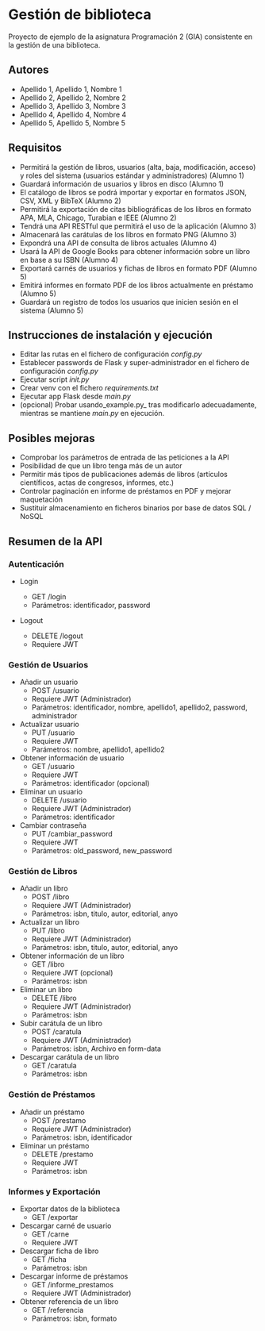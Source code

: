 # Gestión de biblioteca

Proyecto de ejemplo de la asignatura Programación 2 (GIA) consistente en la gestión de una biblioteca.

## Autores
* Apellido 1, Apellido 1, Nombre 1
* Apellido 2, Apellido 2, Nombre 2
* Apellido 3, Apellido 3, Nombre 3
* Apellido 4, Apellido 4, Nombre 4
* Apellido 5, Apellido 5, Nombre 5

## Requisitos

* Permitirá la gestión de libros, usuarios (alta, baja, modificación, acceso) y roles del sistema (usuarios estándar y administradores) (Alumno 1)
* Guardará información de usuarios y libros en disco (Alumno 1)
* El catálogo de libros se podrá importar y exportar en formatos JSON, CSV, XML y BibTeX (Alumno 2)
* Permitirá la exportación de citas bibliográficas de los libros en formato APA, MLA, Chicago, Turabian e IEEE (Alumno 2)
* Tendrá una API RESTful que permitirá el uso de la aplicación (Alumno 3)
* Almacenará las carátulas de los libros en formato PNG (Alumno 3)
* Expondrá una API de consulta de libros actuales (Alumno 4)
* Usará la API de Google Books para obtener información sobre un libro en base a su ISBN (Alumno 4)
* Exportará carnés de usuarios y fichas de libros en formato PDF (Alumno 5)
* Emitirá informes en formato PDF de los libros actualmente en préstamo (Alumno 5)
* Guardará un registro de todos los usuarios que inicien sesión en el sistema (Alumno 5)

## Instrucciones de instalación y ejecución
* Editar las rutas en el fichero de configuración _config.py_
* Establecer passwords de Flask y super-administrador en el fichero de configuración _config.py_
* Ejecutar script _init.py_
* Crear venv con el fichero _requirements.txt_
* Ejecutar app Flask desde _main.py_
* (opcional) Probar usando_example.py_ tras modificarlo adecuadamente, mientras se mantiene _main.py_ en ejecución.

## Posibles mejoras

* Comprobar los parámetros de entrada de las peticiones a la API
* Posibilidad de que un libro tenga más de un autor
* Permitir más tipos de publicaciones además de libros (artículos científicos, actas de congresos, informes, etc.)
* Controlar paginación en informe de préstamos en PDF y mejorar maquetación
* Sustituir almacenamiento en ficheros binarios por base de datos SQL / NoSQL

## Resumen de la API

### Autenticación
* Login
  * GET /login
  * Parámetros: identificador, password

* Logout
  * DELETE /logout
  * Requiere JWT

### Gestión de Usuarios
* Añadir un usuario
  * POST /usuario
  * Requiere JWT (Administrador)
  * Parámetros: identificador, nombre, apellido1, apellido2, password, administrador
* Actualizar usuario
  * PUT /usuario
  * Requiere JWT
  * Parámetros: nombre, apellido1, apellido2
* Obtener información de usuario
  * GET /usuario
  * Requiere JWT
  * Parámetros: identificador (opcional)
* Eliminar un usuario
  * DELETE /usuario
  * Requiere JWT (Administrador)
  * Parámetros: identificador
* Cambiar contraseña
  * PUT /cambiar_password
  * Requiere JWT
  * Parámetros: old_password, new_password

### Gestión de Libros
* Añadir un libro
  * POST /libro
  * Requiere JWT (Administrador)
  * Parámetros: isbn, titulo, autor, editorial, anyo
* Actualizar un libro
  * PUT /libro
  * Requiere JWT (Administrador)
  * Parámetros: isbn, titulo, autor, editorial, anyo
* Obtener información de un libro
  * GET /libro
  * Requiere JWT (opcional)
  * Parámetros: isbn
* Eliminar un libro
  * DELETE /libro
  * Requiere JWT (Administrador)
  * Parámetros: isbn
* Subir carátula de un libro
  * POST /caratula
  * Requiere JWT (Administrador)
  * Parámetros: isbn, Archivo en form-data
* Descargar carátula de un libro
  * GET /caratula
  * Parámetros: isbn

### Gestión de Préstamos
* Añadir un préstamo
  * POST /prestamo
  * Requiere JWT (Administrador)
  * Parámetros: isbn, identificador
* Eliminar un préstamo
  * DELETE /prestamo
  * Requiere JWT
  * Parámetros: isbn

### Informes y Exportación
* Exportar datos de la biblioteca
  * GET /exportar
* Descargar carné de usuario
  * GET /carne
  * Requiere JWT
* Descargar ficha de libro
  * GET /ficha
  * Parámetros: isbn
* Descargar informe de préstamos
  * GET /informe_prestamos
  * Requiere JWT (Administrador)
* Obtener referencia de un libro
  * GET /referencia
  * Parámetros: isbn, formato
